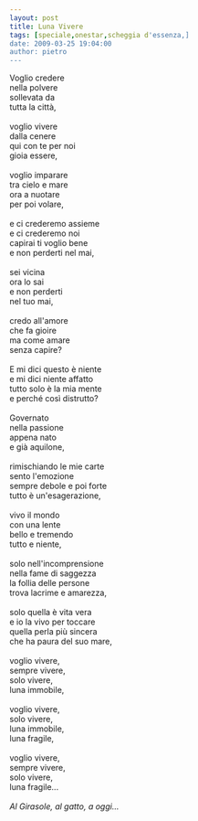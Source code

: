 ```yaml
---
layout: post
title: Luna Vivere
tags: [speciale,onestar,scheggia d'essenza,]
date: 2009-03-25 19:04:00
author: pietro
---
```

Voglio credere<br/>nella polvere<br/>sollevata da<br/>tutta la città,<br/><br/>voglio vivere<br/>dalla cenere<br/>qui con te per noi<br/>gioia essere,<br/><br/>voglio imparare<br/>tra cielo e mare<br/>ora a nuotare<br/>per poi volare,<br/><br/>e ci crederemo assieme<br/>e ci crederemo noi<br/>capirai ti voglio bene<br/>e non perderti nel mai,<br/><br/>sei vicina<br/>ora lo sai<br/>e non perderti<br/>nel tuo mai,<br/><br/>credo all'amore<br/>che fa gioire<br/>ma come amare<br/>senza capire?<br/><br/>E mi dici questo è niente<br/>e mi dici niente affatto<br/>tutto solo è la mia mente<br/>e perché così distrutto?<br/><br/>Governato<br/>nella passione<br/>appena nato<br/>e già aquilone,<br/><br/>rimischiando le mie carte<br/>sento l'emozione<br/>sempre debole e poi forte<br/>tutto è un'esagerazione,<br/><br/>vivo il mondo<br/>con una lente<br/>bello e tremendo<br/>tutto e niente,<br/><br/>solo nell'incomprensione<br/>nella fame di saggezza<br/>la follia delle persone<br/>trova lacrime e amarezza,<br/><br/>solo quella è vita vera<br/>e io la vivo per toccare<br/>quella perla più sincera<br/>che ha paura del suo mare,<br/><br/>voglio vivere,<br/>sempre vivere,<br/>solo vivere,<br/>luna immobile,<br/><br/>voglio vivere,<br/>solo vivere,<br/>luna immobile,<br/>luna fragile,<br/><br/>voglio vivere,<br/>sempre vivere,<br/>solo vivere,<br/>luna fragile...<br/><br/><span style="font-style: italic">Al Girasole, al gatto, a oggi...</span>

